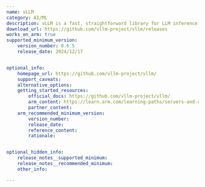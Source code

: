 ```yaml
---
name: vLLM
category: AI/ML
description: vLLM is a fast, straightforward library for LLM inference and serving.
download_url: https://github.com/vllm-project/vllm/releases
works_on_arm: true
supported_minimum_version:
    version_number: 0.6.5
    release_date: 2024/12/17


optional_info:
    homepage_url: https://github.com/vllm-project/vllm/
    support_caveats:
    alternative_options:
    getting_started_resources:
        official_docs: https://github.com/vllm-project/vllm/
        arm_content: https://learn.arm.com/learning-paths/servers-and-cloud-computing/vllm/
        partner_content:
    arm_recommended_minimum_version:
        version_number:
        release_date:
        reference_content:
        rationale:


optional_hidden_info:
    release_notes__supported_minimum:
    release_notes__recommended_minimum:
    other_info: 

---
```

